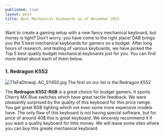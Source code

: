 ```yaml
---
published: true
layout: post
title: Best Mechanical Keyboards as of November 2021
---
```

Want to create a gaming setup with a new fancy mechanical keyboard, but money is tight? Don't worry, you have come to the right place! DAB brings you the 5 best mechanical keyboards for gamers on a budget. After long hours of research, and testing of various keyboards, we have picked the Top 5 best quality budget mechanical keyboards just for you. You can find more detail about each of them below. 

### 1. Redragon K552
![71sFaDtowqL._AC_SY450_.jpg]({{site.baseurl}}/_posts/71sFaDtowqL._AC_SY450_.jpg)
The first on our list is the Redragon K552

The **Redragon K552-RGB** is a great choice for budget gamers. It sports Cherry MX Blue switches which have great tactile feedback. We were pleasantly surprised by the quality of this keyboard for this price ramge. You get great RGB lighting which not even some more expensive models have. The only flaw of this keyboard is not having special software, but for price of around 40$ this is great keyboard. We sincerely recommend it if you want a quality keyboard for little money.
We will leave some sites where you can buy this greate mechanical keyboard. 

